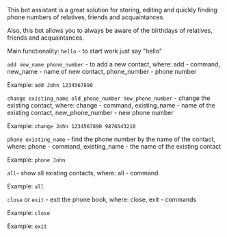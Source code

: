 <p>This bot assistant is a great solution for storing, editing and quickly finding phone numbers of relatives, friends and acquaintances.</p>
<p>Also, this bot allows you to always be aware of the birthdays of relatives, friends and acquaintances.</p>

Main functionality:
`hello` - to start work just say "hello"

`add new_name phone_number` - to add a new contact, where: add - command, new_name - name of new contact, phone_number - phone number

Example: `add John 1234567890`

`change existing_name old_phone_number new_phone_number` - change the existing contact, where: change - command, existing_name - name of the existing contact, new_phone_number - new phone number

Example: `change John 1234567890 9876543210`

`phone existing_name` - find the phone number by the name of the contact, where: phone - command, existing_name - the name of the existing contact

Example: `phone John`

`all`- show all existing contacts, where: all - command

Example: `all`

`close` or `exit` - exit the phone book, where: close, exit - commands

Example: `close`

Example: `exit`
